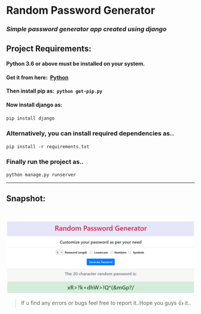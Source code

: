 # **Random Password Generator**

### *Simple password generator app created using django*

## **Project Requirements:**

#### Python 3.6 or above must be installed on your system.
#### Get it from here:&nbsp; **[Python](https://www.python.org/downloads/ "Python")**
#### Then install pip as:&nbsp; `python get-pip.py` 

#### Now install django as: 

`pip install django`

### **Alternatively, you can install required dependencies as..**

```
pip install -r requirements.txt
```

### Finally run the project as..

```
python manage.py runserver
```
***

## **Snapshot:**

<br>

<p align="center">
<img src="screenshots/image 1.png" width="500"/>

<br>


> If u find any errors or bugs feel free to report it..Hope you guys 👍 it.. 
